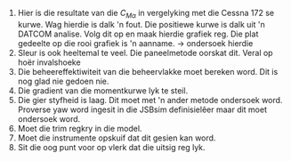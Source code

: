 

1. Hier is die resultate van die $C_{M \alpha}$ in vergelyking met die Cessna 172 se kurwe.  Wag hierdie is dalk 'n fout.  Die positiewe kurwe is dalk uit 'n DATCOM analise.  Volg dit op en maak hierdie grafiek reg.  Die plat gedeelte op die rooi grafiek is 'n aanname.  ->  ondersoek hierdie
2. Sleur is ook  heeltemal te veel.  Die paneelmetode oorskat dit.  Veral op hoër invalshoeke
3. Die beheereffektiwiteit van die beheervlakke moet bereken word.  Dit is nog glad nie gedoen nie.
4. Die gradient van die momentkurwe lyk te steil.
5. Die gier styfheid is laag.  Dit moet met 'n ander metode ondersoek word.  Proverse yaw word ingesit in die JSBsim definisielêer maar dit moet ondersoek word.
6. Moet die trim regkry in die model.
7. Moet die instrumente opskuif dat dit gesien kan word.
8. Sit die oog punt voor op vlerk dat die uitsig reg lyk.